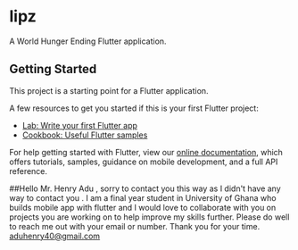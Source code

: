 # lipz

A World Hunger Ending Flutter application.

## Getting Started

This project is a starting point for a Flutter application.

A few resources to get you started if this is your first Flutter project:

- [Lab: Write your first Flutter app](https://flutter.dev/docs/get-started/codelab)
- [Cookbook: Useful Flutter samples](https://flutter.dev/docs/cookbook)

For help getting started with Flutter, view our
[online documentation](https://flutter.dev/docs), which offers tutorials,
samples, guidance on mobile development, and a full API reference.



##Hello Mr. Henry Adu , sorry to contact you this way as I didn't have any way to contact you . I am a final year student in University of Ghana who builds mobile app  with flutter and I would love to collaborate with you on projects you are working on to help improve my skills further. Please do well to reach me out with your email or number. 
Thank you for your time. aduhenry40@gmail.com

